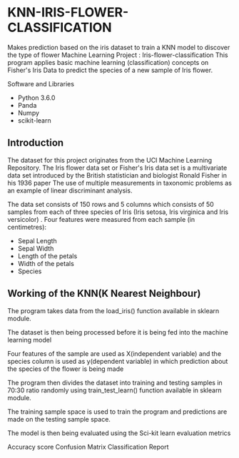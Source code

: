# KNN-IRIS-FLOWER-CLASSIFICATION
Makes prediction based on the iris dataset to train a KNN model to discover the type of flower 
Machine Learning Project : Iris-flower-classification
This program applies basic machine learning (classification) concepts on Fisher's Iris Data to predict the species of a new sample of Iris flower.

Software and Libraries

* Python 3.6.0
* Panda
* Numpy
* scikit-learn

## Introduction
The dataset for this project originates from the UCI Machine Learning Repository. The Iris flower data set or Fisher's Iris data set is a multivariate data set introduced by the British statistician and biologist Ronald Fisher in his 1936 paper The use of multiple measurements in taxonomic problems as an example of linear discriminant analysis.

The data set consists of 150 rows and 5 columns which consists of 50 samples from each of three species of Iris (Iris setosa, Iris virginica and Iris versicolor) . Four features were measured from each sample (in centimetres):

* Sepal Length
* Sepal Width
* Length of the petals
* Width of the petals
* Species

## Working of the KNN(K Nearest Neighbour)
The program takes data from the load_iris() function available in sklearn module.

The dataset is then being processed before it is being fed into the machine learning model

Four features of the sample are used as X(independent variable) and the species column is used as y(dependent variable) in which prediction about the species of the flower is being made

The program then divides the dataset into training and testing samples in 70:30 ratio randomly using train_test_learn() function available in sklearn module.

The training sample space is used to train the program and predictions are made on the testing sample space.

The model is then being evaluated using the Sci-kit learn evaluation metrics

Accuracy score
Confusion Matrix
Classification Report

